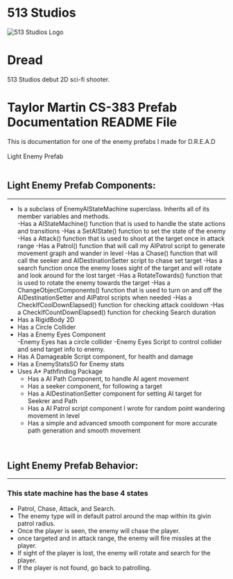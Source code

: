 # 513 Studios 

![513 Studios Logo](Dread/CompanyLogo/Company_Logo.png)

# Dread
513 Studios debut 2D sci-fi shooter. 

# Taylor Martin CS-383 Prefab Documentation README File
This is documentation for one of the enemy prefabs I made for D.R.E.A.D<br />
<br />
Light Enemy Prefab<br />
</br>

## Light Enemy Prefab Components:
-------------------
- Is a subclass of EnemyAIStateMachine superclass. Inherits all of its member variables and methods.<br />
    -Has a AIStateMachine() function that is used to handle the state actions and transitions
    -Has a SetAIState() function to set the state of the enemy
    -Has a Attack() function that is used to shoot at the target once in attack range
    -Has a Patrol() function that will call my AIPatrol script to generate movement graph and wander in level
    -Has a Chase() function that will call the seeker and AIDestinationSetter script to chase set target
    -Has a search function once the enemy loses sight of the target and will rotate and look around for the lost target
    -Has a RotateTowards() function that is used to rotate the enemy towards the target
    -Has a ChangeObjectComponents() function that is used to turn on and off the AIDestinationSetter and AIPatrol scripts when needed
    -Has a CheckIfCoolDownElapsed() function for checking attack cooldown
    -Has a CheckIfCountDownElapsed() function for checking Search duration
- Has a RigidBody 2D<br />
- Has a Circle Collider<br />
- Has a Enemy Eyes Component<br />
    -Enemy Eyes has a circle collider 
    -Enemy Eyes Script to control collider and send target info to enemy.
- Has A Damageable Script component, for health and damage<br />
- Has a EnemyStatsSO for Enemy stats<br />
- Uses A* Pathfinding Package<br />
  - Has a AI Path Component, to handle AI agent movement
  - Has a seeker component, for following a target
  - Has a AIDestinationSetter component for setting AI target for Seekrer and Path
  - Has a AI Patrol script component I wrote for random point wandering movement in level
  - Has a simple and advanced smooth component for more accurate path generation and smooth movement

<br />

## Light Enemy Prefab Behavior:
-------------------
### This state machine has the base 4 states
- Patrol, Chase, Attack, and Search. 
- The enemy type will in default patrol around the map within its givin patrol radius.
- Once the player is seen, the enemy will chase the player.
- once targeted and in attack range, the enemy will fire missles at the player.
- If sight of the player is lost, the enemy will rotate and search for the player. 
- If the player is not found, go back to patrolling. 
<br />